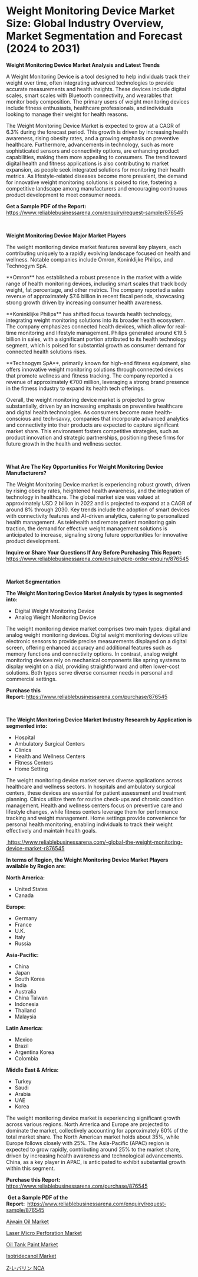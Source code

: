 <p><h1>Weight Monitoring Device Market Size: Global Industry Overview, Market Segmentation and Forecast (2024 to 2031)</h1></p><p><strong>Weight Monitoring Device Market Analysis and Latest Trends</strong></p>
<p><p>A Weight Monitoring Device is a tool designed to help individuals track their weight over time, often integrating advanced technologies to provide accurate measurements and health insights. These devices include digital scales, smart scales with Bluetooth connectivity, and wearables that monitor body composition. The primary users of weight monitoring devices include fitness enthusiasts, healthcare professionals, and individuals looking to manage their weight for health reasons.</p><p>The Weight Monitoring Device Market is expected to grow at a CAGR of 6.3% during the forecast period. This growth is driven by increasing health awareness, rising obesity rates, and a growing emphasis on preventive healthcare. Furthermore, advancements in technology, such as more sophisticated sensors and connectivity options, are enhancing product capabilities, making them more appealing to consumers. The trend toward digital health and fitness applications is also contributing to market expansion, as people seek integrated solutions for monitoring their health metrics. As lifestyle-related diseases become more prevalent, the demand for innovative weight monitoring solutions is poised to rise, fostering a competitive landscape among manufacturers and encouraging continuous product development to meet consumer needs.</p></p>
<p><strong>Get a Sample PDF of the Report:&nbsp;</strong> <a href="https://www.reliablebusinessarena.com/enquiry/request-sample/876545">https://www.reliablebusinessarena.com/enquiry/request-sample/876545</a></p>
<p>&nbsp;</p>
<p><strong>Weight Monitoring Device Major Market Players</strong></p>
<p><p>The weight monitoring device market features several key players, each contributing uniquely to a rapidly evolving landscape focused on health and wellness. Notable companies include Omron, Koninklijke Philips, and Technogym SpA.</p><p>**Omron** has established a robust presence in the market with a wide range of health monitoring devices, including smart scales that track body weight, fat percentage, and other metrics. The company reported a sales revenue of approximately $7.6 billion in recent fiscal periods, showcasing strong growth driven by increasing consumer health awareness.</p><p>**Koninklijke Philips** has shifted focus towards health technology, integrating weight monitoring solutions into its broader health ecosystem. The company emphasizes connected health devices, which allow for real-time monitoring and lifestyle management. Philips generated around €19.5 billion in sales, with a significant portion attributed to its health technology segment, which is poised for substantial growth as consumer demand for connected health solutions rises.</p><p>**Technogym SpA**, primarily known for high-end fitness equipment, also offers innovative weight monitoring solutions through connected devices that promote wellness and fitness tracking. The company reported a revenue of approximately €700 million, leveraging a strong brand presence in the fitness industry to expand its health tech offerings.</p><p>Overall, the weight monitoring device market is projected to grow substantially, driven by an increasing emphasis on preventive healthcare and digital health technologies. As consumers become more health-conscious and tech-savvy, companies that incorporate advanced analytics and connectivity into their products are expected to capture significant market share. This environment fosters competitive strategies, such as product innovation and strategic partnerships, positioning these firms for future growth in the health and wellness sector.</p></p>
<p>&nbsp;</p>
<p><strong>What Are The Key Opportunities For Weight Monitoring Device Manufacturers?</strong></p>
<p><p>The Weight Monitoring Device market is experiencing robust growth, driven by rising obesity rates, heightened health awareness, and the integration of technology in healthcare. The global market size was valued at approximately USD 2 billion in 2022 and is projected to expand at a CAGR of around 8% through 2030. Key trends include the adoption of smart devices with connectivity features and AI-driven analytics, catering to personalized health management. As telehealth and remote patient monitoring gain traction, the demand for effective weight management solutions is anticipated to increase, signaling strong future opportunities for innovative product development.</p></p>
<p><strong>Inquire or Share Your Questions If Any Before Purchasing This Report:</strong> <a href="https://www.reliablebusinessarena.com/enquiry/pre-order-enquiry/876545">https://www.reliablebusinessarena.com/enquiry/pre-order-enquiry/876545</a></p>
<p>&nbsp;</p>
<p><strong>Market Segmentation</strong></p>
<p><strong>The Weight Monitoring Device Market Analysis by types is segmented into:</strong></p>
<p><ul><li>Digital Weight Monitoring Device</li><li>Analog Weight Monitoring Device</li></ul></p>
<p><p>The weight monitoring device market comprises two main types: digital and analog weight monitoring devices. Digital weight monitoring devices utilize electronic sensors to provide precise measurements displayed on a digital screen, offering enhanced accuracy and additional features such as memory functions and connectivity options. In contrast, analog weight monitoring devices rely on mechanical components like spring systems to display weight on a dial, providing straightforward and often lower-cost solutions. Both types serve diverse consumer needs in personal and commercial settings.</p></p>
<p><strong>Purchase this Report:&nbsp;</strong><a href="https://www.reliablebusinessarena.com/purchase/876545">https://www.reliablebusinessarena.com/purchase/876545</a></p>
<p>&nbsp;</p>
<p><strong>The Weight Monitoring Device Market Industry Research by Application is segmented into:</strong></p>
<p><ul><li>Hospital</li><li>Ambulatory Surgical Centers</li><li>Clinics</li><li>Health and Wellness Centers</li><li>Fitness Centers</li><li>Home Setting</li></ul></p>
<p><p>The weight monitoring device market serves diverse applications across healthcare and wellness sectors. In hospitals and ambulatory surgical centers, these devices are essential for patient assessment and treatment planning. Clinics utilize them for routine check-ups and chronic condition management. Health and wellness centers focus on preventive care and lifestyle changes, while fitness centers leverage them for performance tracking and weight management. Home settings provide convenience for personal health monitoring, enabling individuals to track their weight effectively and maintain health goals.</p></p>
<p><a href="https://www.reliablebusinessarena.com/-global-the-weight-monitoring-device-market-r876545">&nbsp;https://www.reliablebusinessarena.com/-global-the-weight-monitoring-device-market-r876545</a></p>
<p><strong>In terms of Region, the Weight Monitoring Device Market Players available by Region are:</strong></p>
<p>
    <p> <strong> North America: </strong>
        <ul>
            <li>United States</li>
            <li>Canada</li>
        </ul>
        </p> 
    <p> <strong> Europe: </strong>
        <ul>
            <li>Germany</li>
            <li>France</li>
            <li>U.K.</li>
            <li>Italy</li>
            <li>Russia</li>
        </ul>
        </p> 
    <p> <strong> Asia-Pacific: </strong>
        <ul>
            <li>China</li>
            <li>Japan</li>
            <li>South Korea</li>
            <li>India</li>
            <li>Australia</li>
            <li>China Taiwan</li>
            <li>Indonesia</li>
            <li>Thailand</li>
            <li>Malaysia</li>
        </ul>
        </p> 
    <p> <strong> Latin America: </strong>
        <ul>
            <li>Mexico</li>
            <li>Brazil</li>
            <li>Argentina Korea</li>
            <li>Colombia</li>
        </ul>
        </p> 
    <p> <strong> Middle East & Africa: </strong>
        <ul>
            <li>Turkey</li>
            <li>Saudi</li>
            <li>Arabia</li>
            <li>UAE</li>
            <li>Korea</li>
        </ul>
    </p>
    </p>
<p><p>The weight monitoring device market is experiencing significant growth across various regions. North America and Europe are projected to dominate the market, collectively accounting for approximately 60% of the total market share. The North American market holds about 35%, while Europe follows closely with 25%. The Asia-Pacific (APAC) region is expected to grow rapidly, contributing around 25% to the market share, driven by increasing health awareness and technological advancements. China, as a key player in APAC, is anticipated to exhibit substantial growth within this segment.</p></p>
<p><strong>Purchase this Report: </strong><a href="https://www.reliablebusinessarena.com/purchase/876545">https://www.reliablebusinessarena.com/purchase/876545</a></p>
<p>&nbsp;<strong>Get a Sample PDF of the Report:&nbsp;&nbsp;</strong><a href="https://www.reliablebusinessarena.com/enquiry/request-sample/876545">https://www.reliablebusinessarena.com/enquiry/request-sample/876545</a></p>
<p><strong></strong></p>
<p><p><a href="https://medium.com/@paulcormier1971/the-growth-of-the-ajwain-oil-market-has-been-significant-driven-by-various-critical-factors-23ccea110dd5">Ajwain Oil Market</a></p><p><a href="https://www.linkedin.com/pulse/laser-micro-perforation-market-size-share-analysis-growth-0yuge?trackingId=07sAfH0SRmS4vQAhj4A%2Fkg%3D%3D">Laser Micro Perforation Market</a></p><p><a href="https://medium.com/@paulcormier1971/market-insights-global-oil-tank-paint-market-forecast-and-innovation-trends-2024-2031-747b05e410b1">Oil Tank Paint Market</a></p><p><a href="https://issuu.com/reportprime-2/docs/isotridecanol-market-size-2030.pptx_75f0a5a1a948a1">Isotridecanol Market</a></p><p><a href="https://medium.com/@dm15982023/z-l-valine-nca-market-%E3%81%AE%E3%82%B0%E3%83%AD%E3%83%BC%E3%83%90%E3%83%AB%E5%B8%82%E5%A0%B4%E6%A6%82%E8%A6%81%E3%81%AF-%E4%B8%96%E7%95%8C%E3%81%8A%E3%82%88%E3%81%B3%E4%B8%BB%E8%A6%81%E5%B8%82%E5%A0%B4%E3%81%AB%E3%81%8A%E3%81%91%E3%82%8B%E6%A5%AD%E7%95%8C%E3%81%AB%E5%BD%B1%E9%9F%BF%E3%82%92%E4%B8%8E%E3%81%88%E3%82%8B%E4%B8%BB%E8%A6%81%E3%81%AA%E3%83%88%E3%83%AC%E3%83%B3%E3%83%89%E3%81%AB%E3%81%A4%E3%81%84%E3%81%A6-%E7%8B%AC%E8%87%AA%E3%81%AE%E8%A6%96%E7%82%B9%E3%82%92%E6%8F%90%E4%BE%9B%E3%81%97%E3%81%BE%E3%81%99-4061962ff5e3">Z-L-バリン NCA</a></p></p>